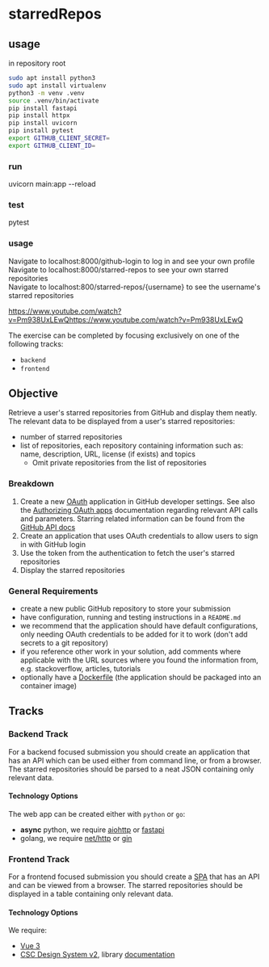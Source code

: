 # starredRepos

## usage
in repository root
```bash
sudo apt install python3
sudo apt install virtualenv
python3 -m venv .venv
source .venv/bin/activate
pip install fastapi 
pip install httpx
pip install uvicorn
pip install pytest
export GITHUB_CLIENT_SECRET=
export GITHUB_CLIENT_ID=
```


### run
uvicorn main:app --reload

### test
pytest

### usage
Navigate to localhost:8000/github-login to log in and see your own profile<br>
Navigate to localhost:8000/starred-repos to see your own starred repositories<br>
Navigate to localhost:800/starred-repos/{username} to see the username's starred repositories




https://www.youtube.com/watch?v=Pm938UxLEwQhttps://www.youtube.com/watch?v=Pm938UxLEwQ

The exercise can be completed by focusing exclusively on one of the following tracks:
- `backend` 
- `frontend`

## Objective

Retrieve a user's starred repositories from GitHub and display them neatly.
The relevant data to be displayed from a user's starred repositories:
- number of starred repositories
- list of repositories, each repository containing information such as: name, description, URL, license (if exists) and topics
   - Omit private repositories from the list of repositories


### Breakdown

1. Create a new [OAuth](https://docs.github.com/en/apps/oauth-apps/building-oauth-apps/creating-an-oauth-app) application in GitHub developer settings. See also the [Authorizing OAuth apps](https://docs.github.com/en/apps/oauth-apps/building-oauth-apps/authorizing-oauth-apps) documentation regarding relevant API calls and parameters. Starring related information can be found from the [GitHub API docs](https://docs.github.com/en/rest/activity/starring?apiVersion=2022-11-28)
2. Create an application that uses OAuth credentials to allow users to sign in with GitHub login
3. Use the token from the authentication to fetch the user's starred repositories
4. Display the starred repositories


### General Requirements

- create a new public GitHub repository to store your submission
- have configuration, running and testing instructions in a `README.md`
- we recommend that the application should have default configurations, only needing OAuth credentials to be added for it to work (don't add secrets to a git repository)
- if you reference other work in your solution, add comments where applicable with the URL sources where you found the information from, e.g. stackoverflow, articles, tutorials
- optionally have a [Dockerfile](https://docs.docker.com/reference/dockerfile/) (the application should be packaged into an container image)

## Tracks

### Backend Track

For a backend focused submission you should create an application that has an API which can be used either from command line, or from a browser. The starred repositories should be parsed to a neat JSON containing only relevant data.


#### Technology Options

The web app can be created either with `python` or `go`:
- **async** python, we require [aiohttp](https://docs.aiohttp.org/en/stable/) or [fastapi](https://fastapi.tiangolo.com/)
- golang, we require [net/http](https://pkg.go.dev/net/http) or [gin](https://gin-gonic.com/)

### Frontend Track

For a frontend focused submission you should create a [SPA](https://developer.mozilla.org/en-US/docs/Glossary/SPA) that has an API and can be viewed from a browser. The starred repositories should be displayed in a table containing only relevant data.

#### Technology Options

We require:
- [Vue 3](https://vuejs.org/)
- [CSC Design System v2](https://www.npmjs.com/package/@cscfi/csc-ui), library [documentation](https://design-system.csc.fi/)
